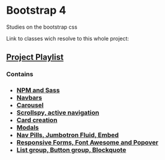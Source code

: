 <h1>Bootstrap 4</h1>

  <p>Studies on the bootstrap css</p>
  
  Link to classes wich resolve to this whole project: 
  <h2><a href="https://www.youtube.com/watch?v=_0PL45xM__0&list=PLBbHLUbqqCrTwIrdix6kl84m4OPE0JexR" target="_blank">Project Playlist</a></h2>

  <h3>Contains<h3>
  <ul>
	<li><a href="https://youtu.be/VwN9OzoK9o8" target="_blank">NPM and Sass</a></li>
	<li><a href="https://youtu.be/ZYYaMN4m40c" target="_blank">Navbars</a></li>      
	<li><a href="https://youtu.be/rYUxeqnirvc" target="_blank">Carousel</a></li>       
	<li><a href="https://youtu.be/MeWjI1mOfyo" target="_blank">Scrollspy, active navigation</a></li>       
	<li><a href="https://youtu.be/VbWKMSHJKiQ" target="_blank">Card creation</a></li>      
	<li><a href="https://youtu.be/tAEnKCOEfgU" target="_blank">Modals</a></li>      
	<li><a href="https://youtu.be/tBRqx3HQG0o" target="_blank">Nav Pills, Jumbotron Fluid, Embed</a></li>      
	<li><a href="https://youtu.be/ngQ3VovCRt4" target="_blank">Responsive Forms, Font Awesome and Popover</a></li>      
	<li><a href="https://youtu.be/4ak05DQUec8" target="_blank">List group, Button group, Blockquote</a></li>
  </ul>

    
